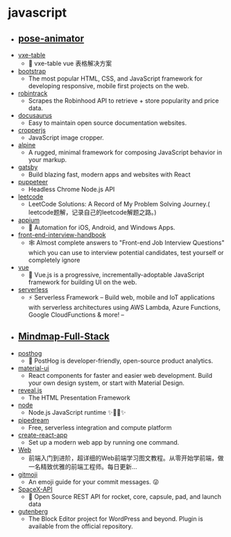 # javascript
- [pose-animator](https://github.com/yemount/pose-animator)
  - 
- [vxe-table](https://github.com/xuliangzhan/vxe-table)
  - 🐬 vxe-table vue 表格解决方案
- [bootstrap](https://github.com/twbs/bootstrap)
  - The most popular HTML, CSS, and JavaScript framework for developing responsive, mobile first projects on the web.
- [robintrack](https://github.com/Ameobea/robintrack)
  - Scrapes the Robinhood API to retrieve + store popularity and price data.
- [docusaurus](https://github.com/facebook/docusaurus)
  - Easy to maintain open source documentation websites.
- [cropperjs](https://github.com/fengyuanchen/cropperjs)
  - JavaScript image cropper.
- [alpine](https://github.com/alpinejs/alpine)
  - A rugged, minimal framework for composing JavaScript behavior in your markup.
- [gatsby](https://github.com/gatsbyjs/gatsby)
  - Build blazing fast, modern apps and websites with React
- [puppeteer](https://github.com/puppeteer/puppeteer)
  - Headless Chrome Node.js API
- [leetcode](https://github.com/azl397985856/leetcode)
  - LeetCode Solutions: A Record of My Problem Solving Journey.( leetcode题解，记录自己的leetcode解题之路。)
- [appium](https://github.com/appium/appium)
  - 📱 Automation for iOS, Android, and Windows Apps.
- [front-end-interview-handbook](https://github.com/yangshun/front-end-interview-handbook)
  - 🕸 Almost complete answers to "Front-end Job Interview Questions" which you can use to interview potential candidates, test yourself or completely ignore
- [vue](https://github.com/vuejs/vue)
  - 🖖 Vue.js is a progressive, incrementally-adoptable JavaScript framework for building UI on the web.
- [serverless](https://github.com/serverless/serverless)
  - ⚡ Serverless Framework – Build web, mobile and IoT applications with serverless architectures using AWS Lambda, Azure Functions, Google CloudFunctions & more! –
- [Mindmap-Full-Stack](https://github.com/8bithemant/Mindmap-Full-Stack)
  - 
- [posthog](https://github.com/PostHog/posthog)
  - 🦔 PostHog is developer-friendly, open-source product analytics.
- [material-ui](https://github.com/mui-org/material-ui)
  - React components for faster and easier web development. Build your own design system, or start with Material Design.
- [reveal.js](https://github.com/hakimel/reveal.js)
  - The HTML Presentation Framework
- [node](https://github.com/nodejs/node)
  - Node.js JavaScript runtime ✨🐢🚀✨
- [pipedream](https://github.com/PipedreamHQ/pipedream)
  - Free, serverless integration and compute platform
- [create-react-app](https://github.com/facebook/create-react-app)
  - Set up a modern web app by running one command.
- [Web](https://github.com/qianguyihao/Web)
  - 前端入门到进阶，超详细的Web前端学习图文教程。从零开始学前端，做一名精致优雅的前端工程师。每日更新...
- [gitmoji](https://github.com/carloscuesta/gitmoji)
  - An emoji guide for your commit messages. 😜
- [SpaceX-API](https://github.com/r-spacex/SpaceX-API)
  - 🚀 Open Source REST API for rocket, core, capsule, pad, and launch data
- [gutenberg](https://github.com/WordPress/gutenberg)
  - The Block Editor project for WordPress and beyond. Plugin is available from the official repository.
